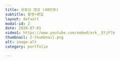 ```yaml
---
title: 유튜브 영상 (40만뷰)
subtitle: 촬영+편집
layout: default
modal-id: 2
date: 2020-07-01
video1: https://www.youtube.com/embed/ork__EtjF7o
thumbnail: 2-thumbnail.png
alt: image-alt
category: portfolio

---
```


